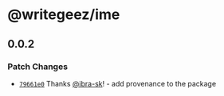 # @writegeez/ime

## 0.0.2

### Patch Changes

- [`79661e0`](https://github.com/ibra-sk/writegeez/commit/79661e0f57c63bcdab753bb46541ca4983aaec3d) Thanks [@ibra-sk](https://github.com/ibra-sk)! - add provenance to the package
